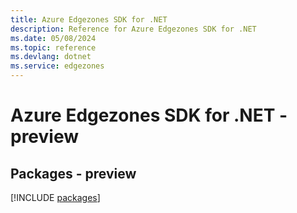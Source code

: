 ```yaml
---
title: Azure Edgezones SDK for .NET
description: Reference for Azure Edgezones SDK for .NET
ms.date: 05/08/2024
ms.topic: reference
ms.devlang: dotnet
ms.service: edgezones
---
```

# Azure Edgezones SDK for .NET - preview
## Packages - preview
[!INCLUDE [packages](edgezones-index.md)]